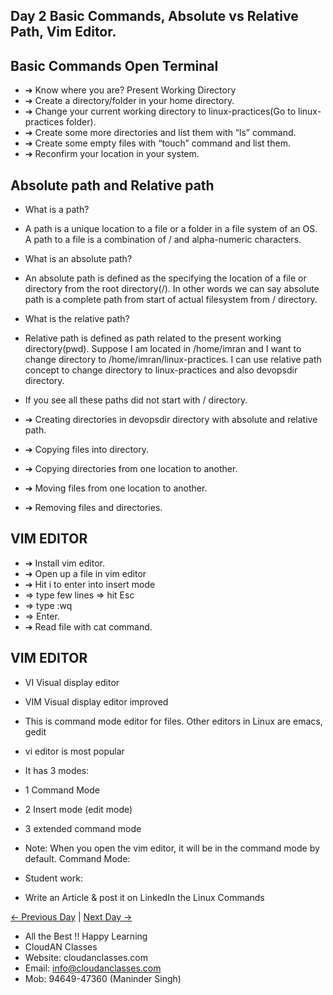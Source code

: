 ## Day 2 Basic Commands, Absolute vs Relative Path, Vim Editor.

## Basic Commands Open Terminal

  - ➔ Know where you are? Present Working Directory
  - ➔ Create a directory/folder in your home directory.
  - ➔ Change your current working directory to linux-practices(Go to linux-practices folder).
  - ➔ Create some more directories and list them with “ls” command.
  - ➔ Create some empty files with “touch” command and list them.
  - ➔ Reconfirm your location in your system.

## Absolute path and Relative path

  - What is a path?
  - A path is a unique location to a file or a folder in a file system of an OS. A path to a file is
    a combination of / and alpha-numeric characters.

  - What is an absolute path?
  - An absolute path is defined as the specifying the location of a file or directory from the root
    directory(/). In other words we can say absolute path is a complete path from start of actual
    filesystem from / directory.

  - What is the relative path?
  - Relative path is defined as path related to the present working directory(pwd). Suppose I am located
    in /home/imran and I want to change directory to /home/imran/linux-practices. I can use relative
    path concept to change directory to linux-practices and also devopsdir directory.

  - If you see all these paths did not start with / directory.
  - ➔ Creating directories in devopsdir directory with absolute and relative path.
  - ➔ Copying files into directory.
  - ➔ Copying directories from one location to another.
  - ➔ Moving files from one location to another.
  - ➔ Removing files and directories.

## VIM EDITOR

  - ➔ Install vim editor.
  - ➔ Open up a file in vim editor
  - ➔ Hit i to enter into insert mode
  - => type few lines => hit Esc
  - => type :wq
  - => Enter.
  - ➔ Read file with cat command.

## VIM EDITOR

  - VI Visual display editor
  - VIM Visual display editor improved

  - This is command mode editor for files. Other editors in Linux are emacs, gedit
  - vi editor is most popular
  - It has 3 modes:
  - 1 Command Mode
  - 2 Insert mode (edit mode)
  - 3 extended command mode
  - Note: When you open the vim editor, it will be in the command mode by default.
    Command Mode:

  - Student work:
  - Write an Article & post it on LinkedIn the Linux Commands

[← Previous Day](../Day01/README.md) | [Next Day →](../Day03/README.md)

 - All the Best !! Happy Learning
 - CloudAN Classes
 - Website: cloudanclasses.com
 - Email: info@cloudanclasses.com
 - Mob: 94649-47360 (Maninder Singh)
